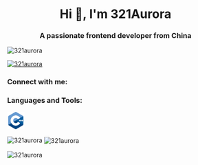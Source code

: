 <h1 align="center">Hi 👋, I'm 321Aurora</h1>
<h3 align="center">A passionate frontend developer from China</h3>

<p align="left"> <img src="https://komarev.com/ghpvc/?username=321aurora&label=Profile%20views&color=0e75b6&style=flat" alt="321aurora" /> </p>

<p align="left"> <a href="https://github.com/ryo-ma/github-profile-trophy"><img src="https://github-profile-trophy.vercel.app/?username=321aurora" alt="321aurora" /></a> </p>

<h3 align="left">Connect with me:</h3>
<p align="left">
</p>

<h3 align="left">Languages and Tools:</h3>
<p align="left"> <a href="https://www.w3schools.com/cpp/" target="_blank" rel="noreferrer"> <img src="https://raw.githubusercontent.com/devicons/devicon/master/icons/cplusplus/cplusplus-original.svg" alt="cplusplus" width="40" height="40"/> </a> </p>

<p><img align="left" src="https://github-readme-stats.vercel.app/api/top-langs?username=321aurora&show_icons=true&locale=en&layout=compact" alt="321aurora" /></p>

<p>&nbsp;<img align="center" src="https://github-readme-stats.vercel.app/api?username=321aurora&show_icons=true&locale=en" alt="321aurora" /></p>

<p><img align="center" src="https://github-readme-streak-stats.herokuapp.com/?user=321aurora&" alt="321aurora" /></p>

